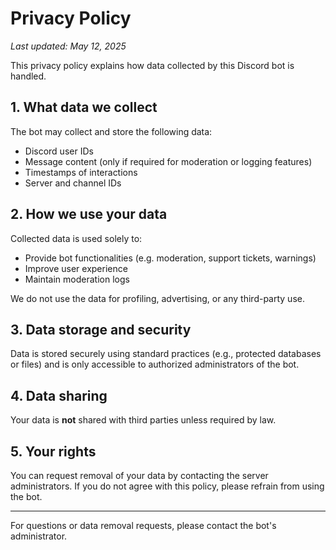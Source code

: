 # Privacy Policy

_Last updated: May 12, 2025_

This privacy policy explains how data collected by this Discord bot is handled.

## 1. What data we collect

The bot may collect and store the following data:
- Discord user IDs
- Message content (only if required for moderation or logging features)
- Timestamps of interactions
- Server and channel IDs

## 2. How we use your data

Collected data is used solely to:
- Provide bot functionalities (e.g. moderation, support tickets, warnings)
- Improve user experience
- Maintain moderation logs

We do not use the data for profiling, advertising, or any third-party use.

## 3. Data storage and security

Data is stored securely using standard practices (e.g., protected databases or files) and is only accessible to authorized administrators of the bot.

## 4. Data sharing

Your data is **not** shared with third parties unless required by law.

## 5. Your rights

You can request removal of your data by contacting the server administrators. If you do not agree with this policy, please refrain from using the bot.

---

For questions or data removal requests, please contact the bot's administrator.
